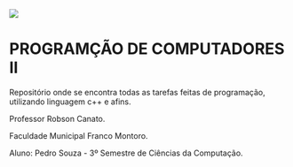 <img src= "https://francomontoro.com.br/wp-content/uploads/2022/07/image-1.png">

# PROGRAMÇÃO DE COMPUTADORES II
Repositório onde se encontra todas as tarefas feitas de programação, utilizando linguagem c++ e afins.

Professor Robson Canato.


Faculdade Municipal Franco Montoro.


Aluno: Pedro Souza - 3º Semestre de Ciências da Computação.
